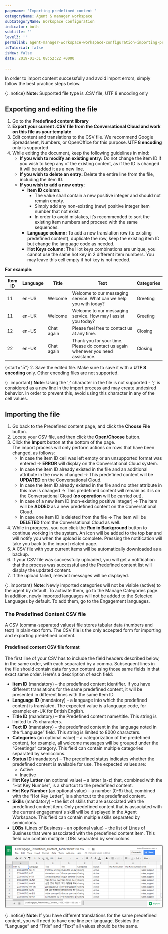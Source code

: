 ```yaml
---
pagename: 'Importing predefined content '
categoryName: Agent & manager workspace
subCategoryName: Workspace configuration
indicator: both
subtitle: ''
level3: ''
permalink: agent-manager-workspace-workspace-configuration-importing-predefined-content.html
isTutorial: false
isNew: false
date: 2019-01-31 08:52:22 +0000

---
```

In order to import content successfully and avoid import errors, simply follow the best practice steps below.

{: .notice}
**Note:** Supported file type is .CSV file, UTF 8 encoding only

## Exporting and editing the file

1. Go to the **Predefined content library**
2. **Export your current .CSV file from the Conversational Cloud and work on this file      as your template**
3. Edit content and translations to the CSV file. We recommend Google Spreadsheet, Numbers, or OpenOffice for this purpose. **UTF 8 encoding** only is supported
4. While editing the document, keep the following guidelines in mind:
   * **If you wish to modify an existing entry:** Do not change the item ID if you wish to keep any of the existing content, as if the ID is changed it will be added it as a new line.
   * **If you wish to delete an entry:** Delete the entire line from the file, including the item ID.
   * **If you wish to add a new entry:**
     * **Item ID column:**
       * The value shall contain a new positive integer and should not remain empty.
       * Simply add any non-existing (new) positive integer item number that not exist.
       * In order to avoid mistakes, it’s recommended to sort the existing item numbers and proceed with the same sequences.
     * **Language column:** To add a new translation row (to existing predefined content), duplicate the row, keep the existing item ID but change the language code as needed.
     * **Hot Keys column:** The Hot keys combinations are unique, you cannot use the same hot key in 2 different item numbers. You may leave this cell empty if hot key is not needed.

**For example:**

| Item ID | Language | Title | Text | Categories |
| --- | --- | --- | --- | --- |
| 11 | en-US | Welcome | Welcome to our messaging service.    What can we help you with today? | Greeting |
| 11 | en-UK | Welcome | Welcome to our messaging service.    How may I assist you today? | Greeting |
| 12 | en-US | Chat again | Please feel free to contact us at any time. | Closing |
| 22 | en-UK | Chat again | Thank you for your time.    Please do contact us again whenever you need assistance. | Closing |

{:start="5"}
2\. Save the edited file. Make sure to save it with a **UTF 8 encoding** only. Other encoding files are not supported.

{: .important}
**Note**: Using the ';' character in the file is not supported - ';' is considered as a new line in the import process and may create undesired behavior. In order to prevent this, avoid using this character in any of the cell values.

## Importing the file

1. Go back to the Predefined content page, and click the **Choose File**      button.
2. Locate your CSV file, and then click the **Open/Choose** button.
3. Click the **Import** button at the bottom of the page.  
   The import process will only perform actions on rows that have been      changed, as follows:
   * In case the item ID cell was left empty or an unsupported format was entered -> **ERROR** will display on the Conversational Cloud system.
   * In case the item ID already existed in the file and an additional attribute in the row is changed -> This predefined content will be **UPDATED** on the Conversational Cloud.
   * In case the item ID already existed in the file and no other attribute in this row is changed -> This predefined content will remain as it is on the Conversational Cloud (**no operation** will be carried out).
   * In case of a new item ID (non-existing positive integer) -> The item will be **ADDED** as a new predefined content on the Conversational Cloud.
   * In case one item ID is deleted from the file -> The item will be **DELETED** from the Conversational Cloud as well.
4. While in progress, you can click the **Run in Background** button to continue working in the system. An icon will be added to the top bar and will notify you when the upload is complete. Pressing the notification will take you back to the import related page.
5. A CSV file with your current items will be automatically downloaded as a      backup.
6. If your CSV file was successfully uploaded, you will get a notification that      the process was successful and the Predefined content list will display      the updated content.
7. If the upload failed, relevant messages will be displayed.

{: .important}
**Note**_:_
Newly imported categories will not be visible (active) to the agent by default. To activate them, go to the Manage Categories page. In addition, newly imported languages will not be added to the Selected Languages by default. To add them, go to the Engagement languages.

### The Predefined Content CSV file

A CSV (comma-separated values) file stores tabular data (numbers and text) in plain-text form. The CSV file is the only accepted form for importing and exporting predefined content.

#### **Predefined content CSV file format**

The first line of your CSV has to include the field headers described below, in the same order, with each separated by a comma. Subsequent lines in the file should contain data for your content using those same fields in that exact same order. Here's a description of each field:

* **Item ID** (mandatory) – the predefined content      identifier. If you have different translations for the same predefined      content, it will be presented in different lines with the same Item ID.
* **Language ID** (mandatory) – a language into which the      predefined content is translated. The expected value is a language code,      for example: en-UK for British English.
* **Title ID** (mandatory) – the Predefined content      name/title. This string is limited to 75 characters.
* **Text ID** (mandatory) – the predefined content in the      language noted in the “Language” field. This string is limited to 8000      characters.
* **Categories** (an optional value) – a categorization of the      predefined content, for example, all welcome messages will be grouped      under the “Greetings” category. This field can contain multiple categories      separated by semicolons.
* **Status ID** (mandatory) – The predefined status indicates      whether the predefined content is available for use. The expected values      are:
  * Active
  * Inactive
* **Hot Key Letter** (an optional value) – a letter (a-z) that, combined      with the “Hot Key Number”, is a shortcut to the predefined content.
* **Hot Key Number** (an optional value) – a number (0-9) that, combined      with the “Hot Key Letter”, is a shortcut to the predefined content.
* **Skills** (mandatory) – the list of skills that are associated      with the predefined content item. Only predefined content that is      associated with the current engagement's skill will be displayed in the      Agent Workspace. This field can contain multiple skills separated by semicolons.
* **LOBs** (Lines of Business - an      optional value) – the list of Lines of Business that were associated with the      predefined content item. This field can contain multiple LOBs separated by      semicolons.

![](/img/importing-predefined-content-1b.png)

{: .notice}
**Note**: If you have different translations for the same predefined content, you will need to have one line per language. Besides the “Language” and “Title” and “Text” all values should be the same.
